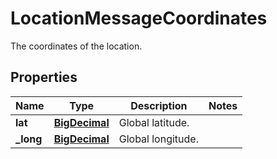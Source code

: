 

# LocationMessageCoordinates

The coordinates of the location.
## Properties

Name | Type | Description | Notes
------------ | ------------- | ------------- | -------------
**lat** | [**BigDecimal**](BigDecimal.md) | Global latitude. | 
**_long** | [**BigDecimal**](BigDecimal.md) | Global longitude. | 




